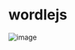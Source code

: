 # wordlejs

![image](https://user-images.githubusercontent.com/12353675/178089634-3d2371fd-d20d-4a35-ada3-52c132814357.png)
